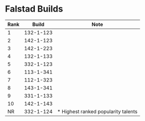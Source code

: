 # Falstad Builds

Rank | Build     | Note
---- | -----     | ----
  1  | 132-1-123 | 
  2  | 142-1-123 | 
  3  | 142-1-223 | 
  4  | 132-1-133 | 
  5  | 332-1-123 | 
  6  | 113-1-341 | 
  7  | 112-1-323 | 
  8  | 143-1-341 | 
  9  | 331-1-133 | 
  10 | 142-1-143 | 
  NR | 332-1-124 | * Highest ranked popularity talents
